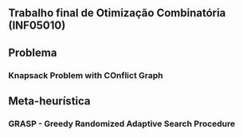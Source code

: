Trabalho final de Otimização Combinatória (INF05010)
----

## Problema

### Knapsack Problem with COnflict Graph

## Meta-heurística

### GRASP - Greedy Randomized Adaptive Search Procedure
